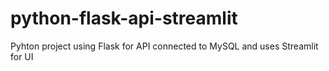 # python-flask-api-streamlit
Pyhton project using Flask for API connected to MySQL and uses Streamlit for UI
